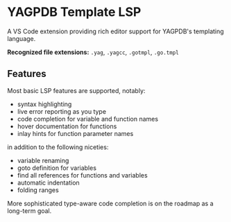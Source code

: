 # YAGPDB Template LSP

A VS Code extension providing rich editor support for YAGPDB's templating language.

**Recognized file extensions:** `.yag`, `.yagcc`, `.gotmpl`, `.go.tmpl`

## Features

Most basic LSP features are supported, notably:

- syntax highlighting
- live error reporting as you type
- code completion for variable and function names
- hover documentation for functions
- inlay hints for function parameter names

in addition to the following niceties:

- variable renaming
- goto definition for variables
- find all references for functions and variables
- automatic indentation
- folding ranges

More sophisticated type-aware code completion is on the roadmap as a long-term goal.
